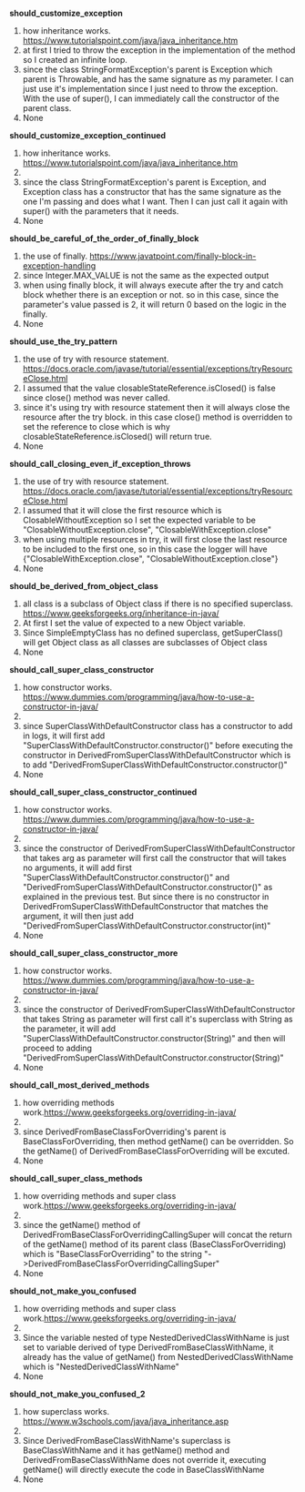 **should_customize_exception**
1. how inheritance works. https://www.tutorialspoint.com/java/java_inheritance.htm
2. at first I tried to throw the exception in the implementation of the method so I created an infinite loop.
3. since the class StringFormatException's parent is Exception which parent is Throwable, and has the same signature as my parameter. I can just use it's implementation since I just need to throw the exception. With the use of super(), I can immediately call the constructor of the parent class. 
4. None

**should_customize_exception_continued**
1. how inheritance works. https://www.tutorialspoint.com/java/java_inheritance.htm
2. 
3. since the class StringFormatException's parent is Exception, and Exception class has a constructor that has the same signature as the one I'm passing and does what I want. Then I can just call it again with super() with the parameters that it needs. 
4. None

**should_be_careful_of_the_order_of_finally_block**
1. the use of finally. https://www.javatpoint.com/finally-block-in-exception-handling
2. since Integer.MAX_VALUE is not the same as the expected output
3. when using finally block, it will always execute after the try and catch block whether there is an exception or not. so in this case, since the parameter's value passed is 2, it will return 0 based on the logic in the finally.  
4. None

**should_use_the_try_pattern**
1. the use of try with resource statement. https://docs.oracle.com/javase/tutorial/essential/exceptions/tryResourceClose.html
2. I assumed that the value closableStateReference.isClosed() is false since close() method was never called.
3. since it's using try with resource statement then it will always close the resource after the try block. in this case close() method is overridden to set the reference to close which is why closableStateReference.isClosed() will return true.
4. None

**should_call_closing_even_if_exception_throws**
1. the use of try with resource statement. https://docs.oracle.com/javase/tutorial/essential/exceptions/tryResourceClose.html
2. I assumed that it will close the first resource which is ClosableWithoutException so I set the expected variable to be "ClosableWithoutException.close", "ClosableWithException.close"
3. when using multiple resources in try, it will first close the last resource to be included to the first one, so in this case the logger will have {"ClosableWithException.close", "ClosableWithoutException.close"}
4. None

**should_be_derived_from_object_class**
1. all class is a subclass of Object class if there is no specified superclass. https://www.geeksforgeeks.org/inheritance-in-java/
2. At first I set the value of expected to a new Object variable.
3. Since SimpleEmptyClass has no defined superclass, getSuperClass() will get Object class as all classes are subclasses of Object class
4. None

**should_call_super_class_constructor**
1. how constructor works. https://www.dummies.com/programming/java/how-to-use-a-constructor-in-java/
2. 
3. since SuperClassWithDefaultConstructor class has a constructor to add in logs, it will first add "SuperClassWithDefaultConstructor.constructor()" before executing the constructor in DerivedFromSuperClassWithDefaultConstructor which is to add "DerivedFromSuperClassWithDefaultConstructor.constructor()"
4. None

**should_call_super_class_constructor_continued**
1. how constructor works. https://www.dummies.com/programming/java/how-to-use-a-constructor-in-java/
2. 
3. since the constructor of DerivedFromSuperClassWithDefaultConstructor that takes arg as parameter will first call the constructor that will takes no arguments, it will add first "SuperClassWithDefaultConstructor.constructor()" and "DerivedFromSuperClassWithDefaultConstructor.constructor()" as explained in the previous test. But since there is no constructor in DerivedFromSuperClassWithDefaultConstructor that matches the argument, it will then just add "DerivedFromSuperClassWithDefaultConstructor.constructor(int)"
4. None

**should_call_super_class_constructor_more**
1. how constructor works. https://www.dummies.com/programming/java/how-to-use-a-constructor-in-java/
2. 
3. since the constructor of DerivedFromSuperClassWithDefaultConstructor that takes String as parameter will first call it's superclass with String as the parameter, it will add "SuperClassWithDefaultConstructor.constructor(String)" and then will proceed to adding "DerivedFromSuperClassWithDefaultConstructor.constructor(String)"
4. None

**should_call_most_derived_methods**
1. how overriding methods work.https://www.geeksforgeeks.org/overriding-in-java/
2. 
3. since DerivedFromBaseClassForOverriding's parent is BaseClassForOverriding, then method getName() can be overridden. So the getName() of DerivedFromBaseClassForOverriding will be excuted.
4. None

**should_call_super_class_methods**
1. how overriding methods and super class work.https://www.geeksforgeeks.org/overriding-in-java/
2. 
3. since the getName() method of DerivedFromBaseClassForOverridingCallingSuper will concat the return of the getName() method of its parent class (BaseClassForOverriding) which is "BaseClassForOverriding" to the string "->DerivedFromBaseClassForOverridingCallingSuper"
4. None

**should_not_make_you_confused**
1. how overriding methods and super class work.https://www.geeksforgeeks.org/overriding-in-java/
2. 
3. Since the variable nested of type NestedDerivedClassWithName is just set to variable derived of type DerivedFromBaseClassWithName, it already has the value of getName() from NestedDerivedClassWithName which is "NestedDerivedClassWithName"
4. None

**should_not_make_you_confused_2**
1. how superclass works. https://www.w3schools.com/java/java_inheritance.asp
2. 
3. Since DerivedFromBaseClassWithName's superclass is BaseClassWithName and it has getName() method and DerivedFromBaseClassWithName does not override it, executing getName() will directly execute the code in BaseClassWithName
4. None